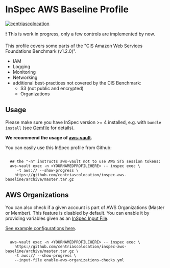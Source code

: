 # InSpec AWS Baseline Profile

[![centriascolocation](https://circleci.com/gh/centriascolocation/inspec-aws-baseline.svg?style=svg)](https://circleci.com/gh/centriascolocation/inspec-aws-baseline)

:exclamation: This is work in progress, only a few controls are implemented by now.

This profile covers some parts of the "CIS Amazon Web Services Foundations Benchmark (v1.2.0)".

  * IAM
  * Logging
  * Monitoring
  * Networking
  * additional best-practices not covered by the CIS Benchmark:
    * S3 (not public and encrypted)
    * Organizations

## Usage

Please make sure you have InSpec version >= 4 installed, e.g. with `bundle install` (see [Gemfile](Gemfile) for details). 

**We recommend the usage of [aws-vault](https://github.com/99designs/aws-vault).**

You can easily use this InSpec profile from Github:


```

  ## the "-n" instructs aws-vault not to use AWS STS session tokens:
  aws-vault exec -n <YOURNAMEDPROFILEHERE> -- inspec exec \
     -t aws:// --show-progress \
    https://github.com/centriascolocation/inspec-aws-baseline/archive/master.tar.gz

```

## AWS Organizations

You can also check if a given account is part of AWS Organizations (Master or Member). This feature is disabled by default.
You can enable it by providing variables given as an [InSpec Input File](https://www.inspec.io/docs/reference/inputs/). 

[See example configurations here](enable-aws-organizations-checks.yml).

```

  aws-vault exec -n <YOURNAMEDPROFILEHERE> -- inspec exec \
    https://github.com/centriascolocation/inspec-aws-baseline/archive/master.tar.gz \
    -t aws:// --show-progress \
    --input-file enable-aws-organizations-checks.yml

```